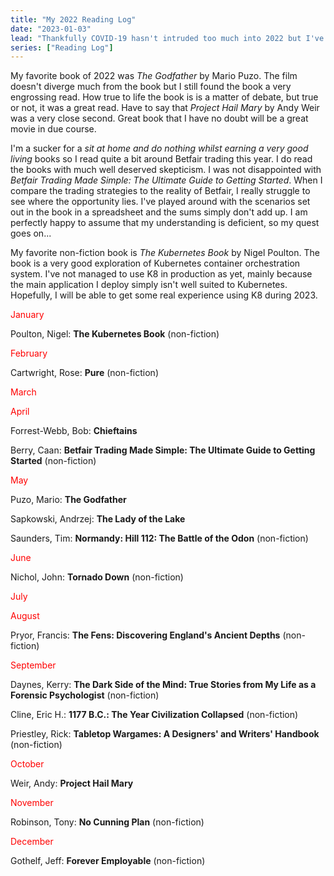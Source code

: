 ```yaml
---
title: "My 2022 Reading Log"
date: "2023-01-03"
lead: "Thankfully COVID-19 hasn't intruded too much into 2022 but I've still managed an above average reading year. I read a total of 15 books during 2022. Of the 15 books read during 2022, 11 were non-fiction. My goal for 2023 is to read more fiction."
series: ["Reading Log"]
---
```


<!--more-->

My favorite book of 2022 was *The Godfather* by Mario Puzo. The film doesn't diverge much from the book but I still found the book a very engrossing read. How true to life the book is is a matter of debate, but true or not, it was a great read. Have to say that *Project Hail Mary* by Andy Weir was a very close second. Great book that I have no doubt will be a great movie in due course.

I'm a sucker for a *sit at home and do nothing whilst earning a very good living* books so I read quite a bit around Betfair trading this year. I do read the books with much well deserved skepticism. I was not disappointed with *Betfair Trading Made Simple: The Ultimate Guide to Getting Started*. When I compare the trading strategies to the reality of Betfair, I really struggle to see where the opportunity lies. I've played around with the scenarios set out in the book in a spreadsheet and the sums simply don't add up. I am perfectly happy to assume that my understanding is deficient, so my quest goes on...

My favorite non-fiction book is *The Kubernetes Book* by Nigel Poulton. The book is a very good exploration of Kubernetes container orchestration system. I've not managed to use K8 in production as yet, mainly because the main application I deploy simply isn't well suited to Kubernetes. Hopefully, I will be able to get some real experience using K8 during 2023.

<span style="color: #ff0000;">January</span>

Poulton, Nigel: **The Kubernetes Book** (non-fiction)

<span style="color: #ff0000;">February</span>

Cartwright, Rose: **Pure** (non-fiction)

<span style="color: #ff0000;">March</span>

<span style="color: #ff0000;">April</span>

Forrest-Webb, Bob: **Chieftains**

Berry, Caan: **Betfair Trading Made Simple: The Ultimate Guide to Getting Started** (non-fiction)

<span style="color: #ff0000;">May</span>

Puzo, Mario: **The Godfather**

Sapkowski, Andrzej: **The Lady of the Lake**

Saunders, Tim: **Normandy: Hill 112: The Battle of the Odon** (non-fiction)

<span style="color: #ff0000;">June</span>

Nichol, John: **Tornado Down** (non-fiction)

<span style="color: #ff0000;">July</span>

<span style="color: #ff0000;">August</span>

Pryor, Francis: **The Fens: Discovering England's Ancient Depths** (non-fiction)

<span style="color: #ff0000;">September</span>

Daynes, Kerry: **The Dark Side of the Mind: True Stories from My Life as a Forensic Psychologist** (non-fiction)

Cline, Eric H.: **1177 B.C.: The Year Civilization Collapsed** (non-fiction)

Priestley, Rick: **Tabletop Wargames: A Designers' and Writers' Handbook** (non-fiction)

<span style="color: #ff0000;">October</span>

Weir, Andy: **Project Hail Mary**

<span style="color: #ff0000;">November</span>

Robinson, Tony: **No Cunning Plan** (non-fiction)

<span style="color: #ff0000;">December</span>

Gothelf, Jeff: **Forever Employable** (non-fiction)
